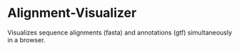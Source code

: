 # Alignment-Visualizer
Visualizes sequence alignments (fasta) and annotations (gtf) simultaneously in a browser.
